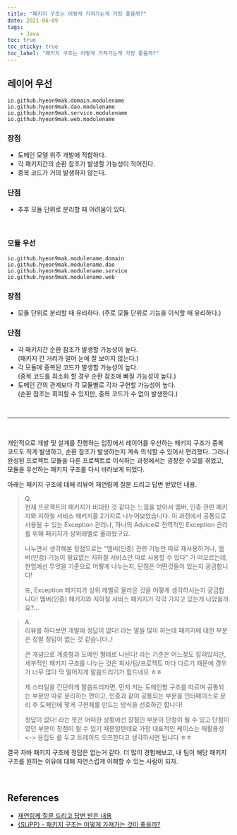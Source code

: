 ```yaml
---
title: "패키지 구조는 어떻게 가져가는게 가장 좋을까?"
date: 2021-06-09
tags:
    - Java
toc: true
toc_sticky: true 
toc_label: "패키지 구조는 어떻게 가져가는게 가장 좋을까?"
---
```


## 레이어 우선
```
io.github.hyeon9mak.domain.modulename
io.github.hyeon9mak.dao.modulename
io.github.hyeon9mak.service.modulename
io.github.hyeon9mak.web.modulename
```

### 장점
- 도메인 모델 위주 개발에 적합하다.
- 각 패키지간의 순환 참조가 발생할 가능성이 적어진다.
- 중복 코드가 거의 발생하지 않는다.

### 단점
- 추후 모듈 단위로 분리할 때 어려움이 있다.

<br>

### 모듈 우선
```
io.github.hyeon9mak.modulename.domain
io.github.hyeon9mak.modulename.dao
io.github.hyeon9mak.modulename.service
io.github.hyeon9mak.modulename.web
```

### 장점
- 모듈 단위로 분리할 때 유리하다. (주로 모듈 단위로 기능을 이식할 때 유리하다.)

### 단점
- 각 패키지간 순환 참조가 발생할 가능성이 높다.  
(패키지 간 거리가 멀어 눈에 잘 보이지 않는다.)
- 각 모듈에 중복된 코드가 발생할 가능성이 높다.  
(중복 코드를 최소화 할 경우 순환 참조에 빠질 가능성이 높다.)
- 도메인 간의 관계보다 각 모듈별로 각자 구현할 가능성이 높다.  
(순환 참조는 회피할 수 있지만, 중복 코드가 수 없이 발생한다.)

<br>

---

<br>

개인적으로 개발 및 설계를 진행하는 입장에서 레이어를 우선하는 패키지 구조가 중복 코드도 적게 발생하고, 
순환 참조가 발생하는지 계속 의식할 수 있어서 편리했다.
그러나 완성된 프로젝트 모듈을 다른 프로젝트로 이식하는 과정에서는 굉장한 수모를 겪었고, 
모듈을 우선하는 패키지 구조를 다시 바라보게 되었다.

아래는 패키지 구조에 대해 리뷰어 재연링께 질문 드리고 답변 받았던 내용.

> Q.  
> 현재 프로젝트의 패키지가 비대한 것 같다는 느낌을 받아서 멤버, 인증 관련 패키지와 지하철 서비스 패키지를 2가지로 나누어보았습니다.
> 이 과정에서 공통으로 사용될 수 있는 Exception 관리나, 하나의 Advice로 전역적인 Exception 관리를 위해 패키지가 상위레벨로 올라왔구요.
> 
> 나누면서 생각해본 장점으로는 "멤버(인증) 관련 기능만 따로 재사용하거나, 멤버(인증) 기능이 필요없는 지하철 서비스만 따로 사용할 수 있다" 가 떠오르는데, 현업에선 무엇을 기준으로 어떻게 나누는지, 단점은 어떤것들이 있는지 궁금합니다!
> 
> 또, Exception 패키지가 상위 레벨로 올라온 것을 어떻게 생각하시는지 궁금합니다!
> 멤버(인증) 패키지와 지하철 서비스 패키지가 각각 가지고 있는게 나았을까요?...

> A.  
> 리뷰를 하다보면 개발에 정답이 없다! 라는 말을 많이 하는데 패키지에 대한 부분은 정말 정답이 없는 것 같습니다..!  
> 
> 큰 개념으로 계층형과 도메인 형태로 나뉜다! 라는 기준은 어느정도 잡혀있지만, 세부적인 패키지 구조를 나누는 것은 회사/팀/프로젝트 마다 다르기 때문에 경우가 너무 많아 딱 떨어지게 말씀드리기가 힘드네요 ㅎㅎ
> 
> 제 스타일을 간단하게 말씀드리자면, 먼저 저는 도메인형 구조를 따르며 공통되는 부분만 따로 분리하는 편이고, 인증과 같이 공통되는 부분을 인터페이스로 분리 후 도메인에 맞게 구현체를 만드는 방식을 선호하긴 합니다!
> 
> 정답이 없다! 라는 뜻은 어떠한 상황에선 장점인 부분이 단점이 될 수 있고 단점이였던 부분이 장점이 될 수 있기 때문일텐데요
> 가장 대표적인 케이스는 재활용성 <-> 응집도 를 두고 트레이드 오프한다고 생각하시면 됩니다 ㅎㅎ

결국 자바 패키지 구조에 정답은 없는거 같다. 더 많이 경험해보고, 내 팀이 해당 패키지 구조를 원하는 이유에 대해 자연스럽게 이해할 수 있는 사람이 되자.

<br>

## References
- [재연링께 질문 드리고 답변 받은 내용](https://github.com/woowacourse/atdd-subway-path/pull/135#discussion_r635195941)
- [{SLiPP} - 패키지 구조는 어떻게 가져가는 것이 좋을까?](https://www.slipp.net/questions/36)
